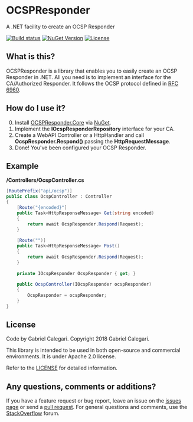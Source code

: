 # OCSPResponder
A .NET facility to create an OCSP Responder

[![Build status](https://ci.appveyor.com/api/projects/status/lhqukqop1eh385wt?svg=true)](https://ci.appveyor.com/project/gabrielcalegari/ocspresponder)
[![NuGet Version](http://img.shields.io/nuget/v/OcspResponder.Core.svg?style=flat)](https://www.nuget.org/packages/OcspResponder.Core)
[![License](https://img.shields.io/badge/license-apache-blue.svg)](http://www.apache.org/licenses/LICENSE-2.0)

## What is this?

OCSPResponder is a library that enables you to easily create an OCSP Responder in .NET. All you need is to implement an interface for the CA/Authorized Responder. It follows the OCSP protocol defined in [RFC 6960](https://tools.ietf.org/html/rfc6960).

## How do I use it?

0. Install [OCSPResponder.Core](http://nuget.org/List/Packages/OSCPResponder.Core) via [NuGet](http://nuget.org).
1. Implement the **IOcspResponderRepository** interface for your CA.
2. Create a WebAPI Controller or a HttpHandler and call **OcspResponder.Respond()** passing the **HttpRequestMessage**.
3. Done! You've been configured your OCSP Responder.

## Example

**/Controllers/OcspController.cs**

```csharp
[RoutePrefix("api/ocsp")]
public class OcspController : Controller
{
    [Route("{encoded}"]
    public Task<HttpResponseMessage> Get(string encoded)
    {
        return await OcspResponder.Respond(Request);
    }
    
    [Route("")]
    public Task<HttpResponseMessage> Post()
    {
        return await OcspResponder.Respond(Request);
    }
    
    private IOcspResponder OcspResponder { get; }
    
    public OcspController(IOcspResponder ocspResponder)
    {
        OcspResponder = ocspResponder;
    }
}
```

## License

Code by Gabriel Calegari. Copyright 2018 Gabriel Calegari.

This library is intended to be used in both open-source and commercial environments. It is under Apache 2.0 license.

Refer to the [LICENSE](https://github.com/gabrielcalegari/OCSPResponder/blob/master/LICENSE) for detailed information. 

## Any questions, comments or additions?
If you have a feature request or bug report, leave an issue on the [issues page](https://github.com/gabrielcalegari/OCSPResponder/issues) or send a [pull request](https://github.com/gabrielcalegari/OCSPResponder/pulls). For general questions and comments, use the [StackOverflow](https://stackoverflow.com/) forum.

